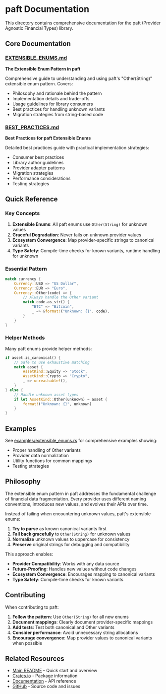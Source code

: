 # paft Documentation

This directory contains comprehensive documentation for the paft (Provider Agnostic Financial Types) library.

## Core Documentation

### [EXTENSIBLE_ENUMS.md](EXTENSIBLE_ENUMS.md)
**The Extensible Enum Pattern in paft**

Comprehensive guide to understanding and using paft's "Other(String)" extensible enum pattern. Covers:

- Philosophy and rationale behind the pattern
- Implementation details and trade-offs
- Usage guidelines for library consumers
- Best practices for handling unknown variants
- Migration strategies from string-based code

### [BEST_PRACTICES.md](BEST_PRACTICES.md)
**Best Practices for paft Extensible Enums**

Detailed best practices guide with practical implementation strategies:

- Consumer best practices
- Library author guidelines
- Provider adapter patterns
- Migration strategies
- Performance considerations
- Testing strategies

## Quick Reference

### Key Concepts

1. **Extensible Enums**: All paft enums use `Other(String)` for unknown values
2. **Graceful Degradation**: Never fails on unknown provider values
3. **Ecosystem Convergence**: Map provider-specific strings to canonical variants
4. **Type Safety**: Compile-time checks for known variants, runtime handling for unknown

### Essential Pattern

```rust
match currency {
    Currency::USD => "US Dollar",
    Currency::EUR => "Euro",
    Currency::Other(code) => {
        // Always handle the Other variant
        match code.as_str() {
            "BTC" => "Bitcoin",
            _ => &format!("Unknown: {}", code),
        }
    }
}
```

### Helper Methods

Many paft enums provide helper methods:

```rust
if asset.is_canonical() {
    // Safe to use exhaustive matching
    match asset {
        AssetKind::Equity => "Stock",
        AssetKind::Crypto => "Crypto",
        _ => unreachable!(),
    }
} else {
    // Handle unknown asset types
    if let AssetKind::Other(unknown) = asset {
        format!("Unknown: {}", unknown)
    }
}
```

## Examples

See [examples/extensible_enums.rs](../examples/extensible_enums.rs) for comprehensive examples showing:

- Proper handling of Other variants
- Provider data normalization
- Utility functions for common mappings
- Testing strategies

## Philosophy

The extensible enum pattern in paft addresses the fundamental challenge of financial data fragmentation. Every provider uses different naming conventions, introduces new values, and evolves their APIs over time.

Instead of failing when encountering unknown values, paft's extensible enums:

1. **Try to parse** as known canonical variants first
2. **Fall back gracefully** to `Other(String)` for unknown values  
3. **Normalize** unknown values to uppercase for consistency
4. **Preserve** original strings for debugging and compatibility

This approach enables:

- **Provider Compatibility**: Works with any data source
- **Future-Proofing**: Handles new values without code changes
- **Ecosystem Convergence**: Encourages mapping to canonical variants
- **Type Safety**: Compile-time checks for known variants

## Contributing

When contributing to paft:

1. **Follow the pattern**: Use `Other(String)` for all new enums
2. **Document mappings**: Clearly document provider-specific mappings
3. **Add tests**: Test both canonical and Other variants
4. **Consider performance**: Avoid unnecessary string allocations
5. **Encourage convergence**: Map provider values to canonical variants when possible

## Related Resources

- [Main README](../README.md) - Quick start and overview
- [Crates.io](https://crates.io/crates/paft) - Package information
- [Documentation](https://docs.rs/paft) - API reference
- [GitHub](https://github.com/paft-rs/paft) - Source code and issues
